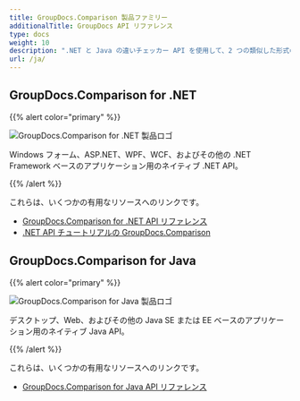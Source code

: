 ```yaml
---
title: GroupDocs.Comparison 製品ファミリー
additionalTitle: GroupDocs API リファレンス
type: docs
weight: 10
description: ".NET と Java の違いチェッカー API を使用して、2 つの類似した形式のドキュメントをマージまたは比較します。"
url: /ja/
---
```


## GroupDocs.Comparison for .NET

{{% alert color="primary" %}} 

![GroupDocs.Comparison for .NET 製品ロゴ](../gdocs_net.png)

Windows フォーム、ASP.NET、WPF、WCF、およびその他の .NET Framework ベースのアプリケーション用のネイティブ .NET API。

{{% /alert %}} 

これらは、いくつかの有用なリソースへのリンクです。

- [GroupDocs.Comparison for .NET API リファレンス](/comparison/ja/net/)
- [.NET API チュートリアルの GroupDocs.Comparison](/tutorials/comparison/ja/net/)


## GroupDocs.Comparison for Java

{{% alert color="primary" %}}

![GroupDocs.Comparison for Java 製品ロゴ](../gdocs_java.png)

デスクトップ、Web、およびその他の Java SE または EE ベースのアプリケーション用のネイティブ Java API。

{{% /alert %}}

これらは、いくつかの有用なリソースへのリンクです。

- [GroupDocs.Comparison for Java API リファレンス](/comparison/java/)
